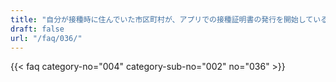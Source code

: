 ```yaml
---
title: "自分が接種時に住んでいた市区町村が、アプリでの接種証明書の発行を開始しているかどうか知りたいです。"
draft: false
url: "/faq/036/"
---
```


{{< faq category-no="004" category-sub-no="002" no="036" >}}
